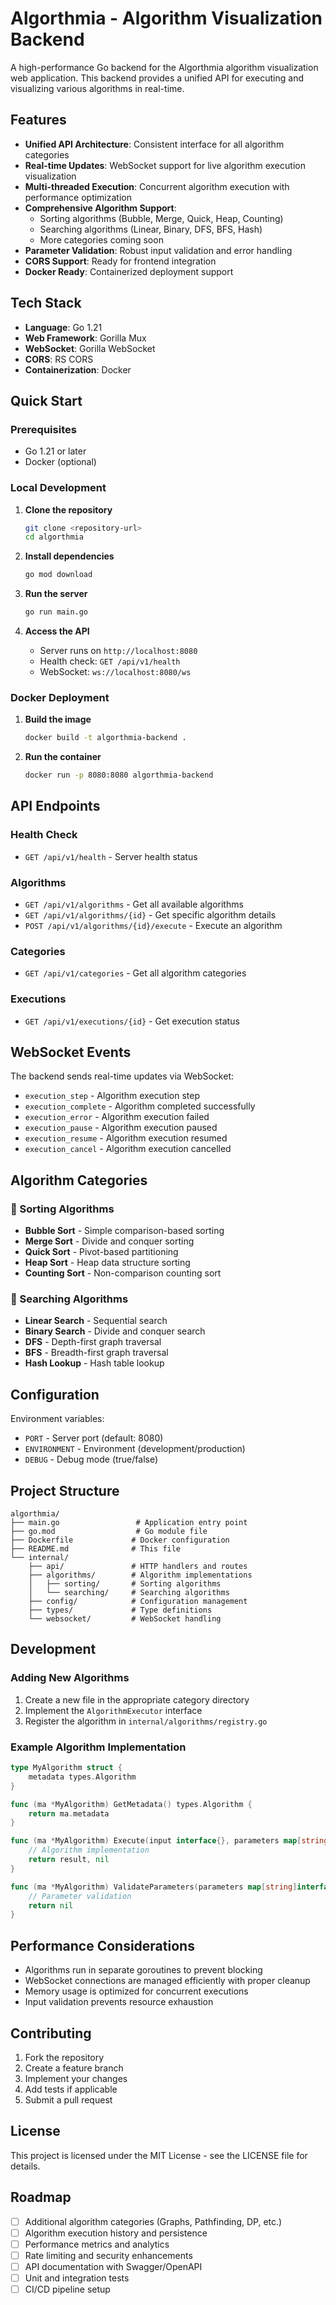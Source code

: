 # Algorthmia - Algorithm Visualization Backend

A high-performance Go backend for the Algorthmia algorithm visualization web application. This backend provides a unified API for executing and visualizing various algorithms in real-time.

## Features

- **Unified API Architecture**: Consistent interface for all algorithm categories
- **Real-time Updates**: WebSocket support for live algorithm execution visualization
- **Multi-threaded Execution**: Concurrent algorithm execution with performance optimization
- **Comprehensive Algorithm Support**: 
  - Sorting algorithms (Bubble, Merge, Quick, Heap, Counting)
  - Searching algorithms (Linear, Binary, DFS, BFS, Hash)
  - More categories coming soon
- **Parameter Validation**: Robust input validation and error handling
- **CORS Support**: Ready for frontend integration
- **Docker Ready**: Containerized deployment support

## Tech Stack

- **Language**: Go 1.21
- **Web Framework**: Gorilla Mux
- **WebSocket**: Gorilla WebSocket
- **CORS**: RS CORS
- **Containerization**: Docker

## Quick Start

### Prerequisites

- Go 1.21 or later
- Docker (optional)

### Local Development

1. **Clone the repository**
   ```bash
   git clone <repository-url>
   cd algorthmia
   ```

2. **Install dependencies**
   ```bash
   go mod download
   ```

3. **Run the server**
   ```bash
   go run main.go
   ```

4. **Access the API**
   - Server runs on `http://localhost:8080`
   - Health check: `GET /api/v1/health`
   - WebSocket: `ws://localhost:8080/ws`

### Docker Deployment

1. **Build the image**
   ```bash
   docker build -t algorthmia-backend .
   ```

2. **Run the container**
   ```bash
   docker run -p 8080:8080 algorthmia-backend
   ```

## API Endpoints

### Health Check
- `GET /api/v1/health` - Server health status

### Algorithms
- `GET /api/v1/algorithms` - Get all available algorithms
- `GET /api/v1/algorithms/{id}` - Get specific algorithm details
- `POST /api/v1/algorithms/{id}/execute` - Execute an algorithm

### Categories
- `GET /api/v1/categories` - Get all algorithm categories

### Executions
- `GET /api/v1/executions/{id}` - Get execution status

## WebSocket Events

The backend sends real-time updates via WebSocket:

- `execution_step` - Algorithm execution step
- `execution_complete` - Algorithm completed successfully
- `execution_error` - Algorithm execution failed
- `execution_pause` - Algorithm execution paused
- `execution_resume` - Algorithm execution resumed
- `execution_cancel` - Algorithm execution cancelled

## Algorithm Categories

### 🔢 Sorting Algorithms
- **Bubble Sort** - Simple comparison-based sorting
- **Merge Sort** - Divide and conquer sorting
- **Quick Sort** - Pivot-based partitioning
- **Heap Sort** - Heap data structure sorting
- **Counting Sort** - Non-comparison counting sort

### 🔎 Searching Algorithms
- **Linear Search** - Sequential search
- **Binary Search** - Divide and conquer search
- **DFS** - Depth-first graph traversal
- **BFS** - Breadth-first graph traversal
- **Hash Lookup** - Hash table lookup

## Configuration

Environment variables:

- `PORT` - Server port (default: 8080)
- `ENVIRONMENT` - Environment (development/production)
- `DEBUG` - Debug mode (true/false)

## Project Structure

```
algorthmia/
├── main.go                 # Application entry point
├── go.mod                  # Go module file
├── Dockerfile             # Docker configuration
├── README.md              # This file
└── internal/
    ├── api/               # HTTP handlers and routes
    ├── algorithms/        # Algorithm implementations
    │   ├── sorting/       # Sorting algorithms
    │   └── searching/     # Searching algorithms
    ├── config/            # Configuration management
    ├── types/             # Type definitions
    └── websocket/         # WebSocket handling
```

## Development

### Adding New Algorithms

1. Create a new file in the appropriate category directory
2. Implement the `AlgorithmExecutor` interface
3. Register the algorithm in `internal/algorithms/registry.go`

### Example Algorithm Implementation

```go
type MyAlgorithm struct {
    metadata types.Algorithm
}

func (ma *MyAlgorithm) GetMetadata() types.Algorithm {
    return ma.metadata
}

func (ma *MyAlgorithm) Execute(input interface{}, parameters map[string]interface{}, stepCallback func(types.ExecutionStep)) (interface{}, error) {
    // Algorithm implementation
    return result, nil
}

func (ma *MyAlgorithm) ValidateParameters(parameters map[string]interface{}) error {
    // Parameter validation
    return nil
}
```

## Performance Considerations

- Algorithms run in separate goroutines to prevent blocking
- WebSocket connections are managed efficiently with proper cleanup
- Memory usage is optimized for concurrent executions
- Input validation prevents resource exhaustion

## Contributing

1. Fork the repository
2. Create a feature branch
3. Implement your changes
4. Add tests if applicable
5. Submit a pull request

## License

This project is licensed under the MIT License - see the LICENSE file for details.

## Roadmap

- [ ] Additional algorithm categories (Graphs, Pathfinding, DP, etc.)
- [ ] Algorithm execution history and persistence
- [ ] Performance metrics and analytics
- [ ] Rate limiting and security enhancements
- [ ] API documentation with Swagger/OpenAPI
- [ ] Unit and integration tests
- [ ] CI/CD pipeline setup
